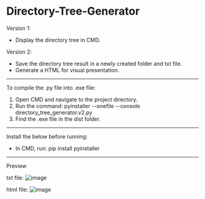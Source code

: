 # Directory-Tree-Generator

Version 1: 
- Display the directory tree in CMD.

Version 2: 
- Save the directory tree result in a newly created folder and txt file.
- Generate a HTML for visual presentation.

------------------------------------------------

To compile the .py file into .exe file:

1. Open CMD and navigate to the project directory.
2. Run the command: pyinstaller --onefile --console directory_tree_generator.v2.py
3. Find the .exe file in the dist folder.

------------------------------------------------

Install the below before running:

- In CMD, run: pip install pyinstaller

------------------------------------------------

Preview

txt file:
![image](https://github.com/ArnoldWan/Directory-Tree-Generator/assets/26390856/a99cc2ca-0d9e-44b0-b845-90f7b06ab09b)

html file:
![image](https://github.com/ArnoldWan/Directory-Tree-Generator/assets/26390856/de827e67-a7e7-4f47-9015-5aabac6feecf)
